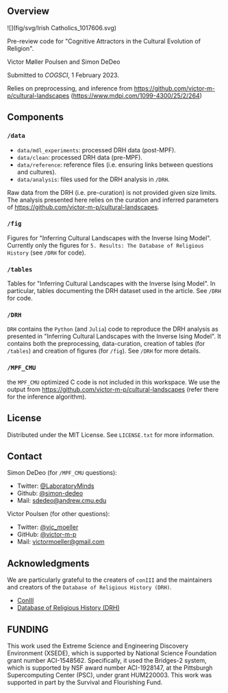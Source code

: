 ## Overview

![](fig/svg/Irish Catholics_1017606.svg)

Pre-review code for "Cognitive Attractors in the Cultural Evolution of Religion".

Victor Møller Poulsen and Simon DeDeo

Submitted to *COGSCI*, 1 February 2023.

Relies on preprocessing, and inference from https://github.com/victor-m-p/cultural-landscapes (https://www.mdpi.com/1099-4300/25/2/264)

## Components

### ```/data```
* ```data/mdl_experiments```: processed DRH data (post-MPF).
* ```data/clean```: processed DRH data (pre-MPF).
* ```data/reference```: reference files (i.e. ensuring links between questions and cultures). 
* ```data/analysis```: files used for the DRH analysis in ```/DRH```. 

Raw data from the DRH (i.e. pre-curation) is not provided given size limits.
The analysis presented here relies on the curation and inferred parameters of https://github.com/victor-m-p/cultural-landscapes.

### ```/fig```
Figures for "Inferring Cultural Landscapes with the Inverse Ising Model". Currently only the figures for ```5. Results: The Database of Religious History``` (see ```/DRH``` for code). 


### ```/tables```
Tables for "Inferring Cultural Landscapes with the Inverse Ising Model". In particular, tables documenting the DRH dataset used in the article. See ```/DRH``` for code. 

### ```/DRH```
```DRH``` contains the ```Python``` (and ```Julia```) code to reproduce the DRH analysis as presented in "Inferring Cultural Landscapes with the Inverse Ising Model". It contains both the preprocessing, data-curation, creation of tables (for ```/tables```) and creation of figures (for ```/fig```). See ```/DRH``` for more details. 

### ```/MPF_CMU``` 
the ```MPF_CMU``` optimized C code is not included in this workspace. We use the output from https://github.com/victor-m-p/cultural-landscapes (refer there for the inference algorithm).

<!-- LICENSE -->
## License
Distributed under the MIT License. See `LICENSE.txt` for more information.

## Contact
Simon DeDeo (for ```/MPF_CMU``` questions):
* Twitter: [@LaboratoryMinds](https://twitter.com/LaboratoryMinds)
* Github: [@simon-dedeo](https://github.com/simon-dedeo)
* Mail: sdedeo@andrew.cmu.edu

Victor Poulsen (for other questions): 
* Twitter: [@vic_moeller](https://twitter.com/vic_moeller) 
* GitHub: [@victor-m-p](https://github.com/victor-m-p)
* Mail: victormoeller@gmail.com


<!-- ACKNOWLEDGMENTS -->
## Acknowledgments
We are particularly grateful to the creaters of ```conIII``` and the maintainers and creators of the ```Database of Religious History (DRH)```.

* [ConIII](https://github.com/eltrompetero/coniii)
* [Database of Religious History (DRH)](https://religiondatabase.org/landing/)

## FUNDING
This work used the Extreme Science and Engineering Discovery Environment (XSEDE), which is supported by National Science Foundation grant number ACI-1548562. Specifically, it used the Bridges-2 system, which is supported by NSF award number ACI-1928147, at the Pittsburgh Supercomputing Center (PSC), under grant HUM220003. This work was supported in part by the Survival and Flourishing Fund.
